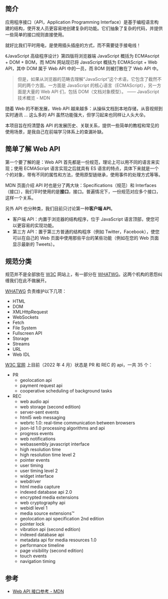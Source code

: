 ## 简介

应用程序接口（API，Application Programming Interface）是基于编程语言构建的结构，使开发人员更容易地创建复杂的功能。它们抽象了复杂的代码，并提供一些简单的接口规则直接使用。

就好比我们平时用电，是使用插头插座的方式，而不需要徒手接电线！

《JavaScript 高级程序设计》第四版将浏览器端 JavaScript 概括为 ECMAscript + DOM + BOM，而 MDN 网站现已将 JavaScript 概括为 ECMAScript + Web API，其中 DOM 属于 Web API 中的一员，而 BOM 则被打散在了 Web API 中。

> 但是，如果从浏览器的范畴去理解“JavaScript”这个术语，它包含了截然不同的两个方面。一方面是 JavaScript 的核心语言（ECMAScript），另一方面是大量的 Web API 们，包括 DOM（文档对象模型）。 —— JavaScript 技术概览 - MDN

随着 Web 的不断发展，Web API 越来越多：从操纵文档到本地存储，从音视频到实时通讯 ... 这么多的 API 虽然功能强大，但学习起来也同样让人头大😵。

本项目旨在捋清楚各 API 的发展历史、关联关系，提供一些简单的教程和常见的使用场景，是我自己在前端学习体系上的查漏补缺。

## 简单了解 Web API

第一个要了解的是：Web API 首先都是一份规范，理论上可以用不同的语言来实现；使用 ECMAScript 语言实现之后就具有 ES 语言的特点，具体下来就是一个个的对象，带有不同的属性和方法，使用原型链继承，使用事件的处理方式等等。

MDN 页面介绍 API 时也是分了两大块：Specifications（规范）和 Interfaces（接口），我们平时使用的是**接口**，接口。普遍情况下，一份规范对应多个接口，这样一个关系。

另外 API 也分种类，我们目前只讨论第一种**客户端 API**。

- 客户端 API：内置于浏览器的结构程序，位于 JavaScript 语言顶部，使您可以更容易的实现功能。
- 第三方 API：置于第三方普通的结构程序（例如 Twitter，Facebook），使您可以在自己的 Web 页面中使用那些平台的某些功能（例如在您的 Web 页面显示最新的 Tweets）。

## 规范分类

规范并不是全部放在 [W3C](https://www.w3.org/TR/) 网站上，有一部分在 [WHATWG](https://spec.whatwg.org/)。这两个机构的恩怨纠缠我们在此不做展开。

[WHATWG](https://spec.whatwg.org/) 负责维护以下几项：

- HTML
- DOM
- XMLHttpRequest
- WebSockets
- Fetch
- File System
- Fullscreen API
- Storage
- Streams
- URL
- Web IDL

[W3C 官网](https://www.w3.org/TR/?tag=webapi) 上目前（2022 年 4 月）状态是 PR 和 REC 的 api，一共 35 个：

- PR
  - geolocation api
  - payment request api
  - cooperative scheduling of background tasks
- REC
  - web audio api
  - web storage (second edition)
  - server-sent events
  - html5 web messaging
  - webrtc 1.0: real-time communication between browsers
  - json-ld 1.0 processing algorithms and api
  - progress events
  - web notifications
  - webassembly javascript interface
  - high resolution time
  - high resolution time level 2
  - pointer events
  - user timing
  - user timing level 2
  - widget interface
  - webdriver
  - html media capture
  - indexed database api 2.0
  - encrypted media extensions
  - web cryptography api
  - webidl level 1
  - media source extensions™
  - geolocation api specification 2nd edition
  - pointer lock
  - vibration api (second edition)
  - indexed database api
  - metadata api for media resources 1.0
  - performance timeline
  - page visibility (second edition)
  - touch events
  - navigation timing

## 参考

- [Web API 接口参考 - MDN](https://developer.mozilla.org/zh-CN/docs/Web/API)